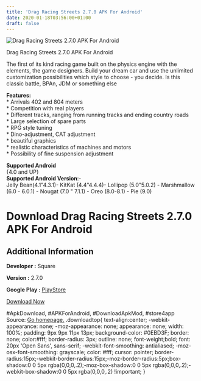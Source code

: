 ```yaml
---
title: 'Drag Racing Streets 2.7.0 APK For Android'
date: 2020-01-18T03:56:00+01:00
draft: false
---
```


![Drag Racing Streets 2.7.0 APK For Android](https://i2.wp.com/apkhome.net/wp-content/uploads/2020/01/Drag-Racing-Streets-2.7.0.png "Drag Racing Streets 2.7.0 APK For Android")

  

Drag Racing Streets 2.7.0 APK For Android

The first of its kind racing game built on the physics engine with the elements, the game designers. Build your dream car and use the unlimited customization possibilities which style to choose - you decide. Is this classic battle, BPAn, JDM or something else

**Features:**  
\* Arrivals 402 and 804 meters  
\* Competition with real players  
\* Different tracks, ranging from running tracks and ending country roads  
\* Large selection of spare parts  
\* RPG style tuning  
\* Dino-adjustment, CAT adjustment  
\* beautiful graphics  
\* realistic characteristics of machines and motors  
\* Possibility of fine suspension adjustment

**Supported Android**  
{4.0 and UP}  
**Supported Android Version**:-  
Jelly Bean(4.1"4.3.1)- KitKat (4.4"4.4.4)- Lollipop (5.0"5.0.2) - Marshmallow (6.0 - 6.0.1) - Nougat (7.0 " 7.1.1) - Oreo (8.0-8.1) - Pie (9.0)

Download Drag Racing Streets 2.7.0 APK For Android
==================================================

Additional Information
----------------------

**Developer :** Square

**Version :** 2.7.0

**Google Play :** [PlayStore](https://play.google.com/store/apps/details?id=mobi.square.sr.android)

  

[Download Now](https://store4app.co/post/drag-racing-streets-2-7-0-apk-for-android_1579285792)

  
#ApkDownload, #APKForAndroid, #DownloadApkMod, #store4app  
Source: [Go homepage.](https://store4app.co/post/drag-racing-streets-2-7-0-apk-for-android_1579285792) .downloadtop{ text-align:center; -webkit-appearance: none; -moz-appearance: none; appearance: none; width: 100%; padding: 9px 9px 11px 13px; background-color: #0EBD3F; border: none; color:#fff; border-radius: 3px; outline: none; font-weight;bold; font: 20px 'Open Sans', sans-serif; -webkit-font-smoothing: antialiased; -moz-osx-font-smoothing: grayscale; color: #fff; cursor: pointer; border-radius:15px;-webkit-border-radius:15px;-moz-border-radius:5px;box-shadow:0 0 5px rgba(0,0,0,.2);-moz-box-shadow:0 0 5px rgba(0,0,0,.2);-webkit-box-shadow:0 0 5px rgba(0,0,0,.2) !important; }